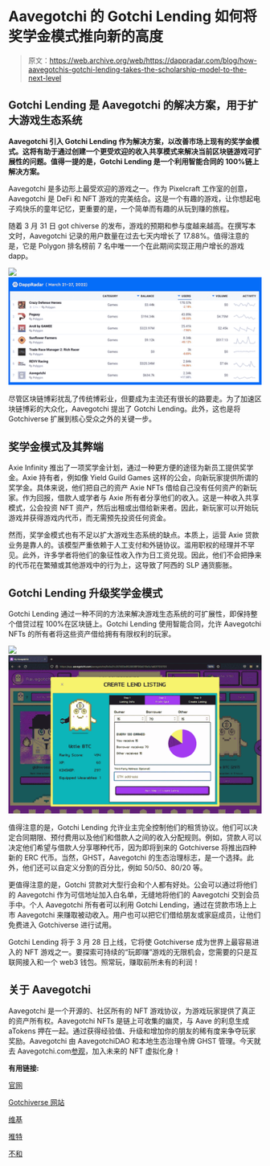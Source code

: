 # Aavegotchi 的 Gotchi Lending 如何将奖学金模式推向新的高度

> 原文：<https://web.archive.org/web/https://dappradar.com/blog/how-aavegotchis-gotchi-lending-takes-the-scholarship-model-to-the-next-level>

## Gotchi Lending 是 Aavegotchi 的解决方案，用于扩大游戏生态系统

**Aavegotchi 引入 Gotchi Lending 作为解决方案，以改善市场上现有的奖学金模式。这将有助于通过创建一个更受欢迎的收入共享模式来解决当前区块链游戏可扩展性的问题。值得一提的是，Gotchi Lending 是一个利用智能合同的 100%链上解决方案。**

Aavegotchi 是多边形上最受欢迎的游戏之一。作为 Pixelcraft 工作室的创意，Aavegotchi 是 DeFi 和 NFT 游戏的完美结合。这是一个有趣的游戏，让你想起电子鸡快乐的童年记忆，更重要的是，一个简单而有趣的从玩到赚的旅程。

随着 3 月 31 日 got chiverse 的发布，游戏的预期和参与度越来越高。在撰写本文时，Aavegotchi 记录的用户数量在过去七天内增长了 17.88%。值得注意的是，它是 Polygon 排名榜前 7 名中唯一一个在此期间实现正用户增长的游戏 dapp。

![](img/53d2405a46cd3aa19c9ff67d12fc81ab.png)![](img/205c49394be00555b92fa202260d2b69.png)

尽管区块链博彩扰乱了传统博彩业，但要成为主流还有很长的路要走。为了加速区块链博彩的大众化，Aavegotchi 提出了 Gotchi Lending。此外，这也是将 Gotchiverse 扩展到核心受众之外的关键一步。

## 奖学金模式及其弊端

Axie Infinity 推出了一项奖学金计划，通过一种更方便的途径为新员工提供奖学金。Axie 持有者，例如像 Yield Guild Games 这样的公会，向新玩家提供所谓的奖学金。具体来说，他们把自己的资产 Axie NFTs 借给自己没有任何资产的新玩家。作为回报，借款人或学者与 Axie 所有者分享他们的收入。这是一种收入共享模式，公会投资 NFT 资产，然后出租或出借给新来者。因此，新玩家可以开始玩游戏并获得游戏内代币，而无需预先投资任何资金。

然而，奖学金模式也有不足以扩大游戏生态系统的缺点。本质上，运营 Axie 贷款业务是靠人的。该模型严重依赖于人工支付和外链协议。滥用职权的经理并不罕见。此外，许多学者将他们的象征性收入作为日工资兑现。因此，他们不会把挣来的代币花在繁殖或其他游戏中的行为上，这导致了阿西的 SLP 通货膨胀。

## Gotchi Lending 升级奖学金模式

Gotchi Lending 通过一种不同的方法来解决游戏生态系统的可扩展性，即保持整个借贷过程 100%在区块链上。Gotchi Lending 使用智能合同，允许 Aavegotchi NFTs 的所有者将这些资产借给拥有有限权利的玩家。

![](img/f93008e9c0d9db86d4c05dd9f4af7319.png)![aavegotchi gotchi lending](img/a76b10dc841ddfc1f591913af1dc52d2.png)

值得注意的是，Gotchi Lending 允许业主完全控制他们的租赁协议。他们可以决定合同期限、预付费用以及他们和借款人之间的收入分配规则。例如，贷款人可以决定他们希望与借款人分享哪种代币，因为即将到来的 Gotchiverse 将推出四种新的 ERC 代币。当然，GHST，Aavegotchi 的生态治理标志，是一个选择。此外，他们还可以自定义分割的百分比，例如 50/50、80/20 等。

更值得注意的是，Gotchi 贷款对大型行会和个人都有好处。公会可以通过将他们的 Aavegotchi 作为可信地址加入白名单，无缝地将他们的 Aavegotchi 交到会员手中。个人 Aavegotchi 所有者可以利用 Gotchi Lending，通过在贷款市场上上市 Aavegotchi 来赚取被动收入。用户也可以把它们借给朋友或家庭成员，让他们免费进入 Gotchiverse 进行试用。

Gotchi Lending 将于 3 月 28 日上线，它将使 Gotchiverse 成为世界上最容易进入的 NFT 游戏之一。要探索可持续的“玩即赚”游戏的无限机会，您需要的只是互联网接入和一个 web3 钱包。照常玩，赚取前所未有的利润！

## 关于 Aavegotchi

Aavegotchi 是一个开源的、社区所有的 NFT 游戏协议，为游戏玩家提供了真正的资产所有权。Aavegotchi NFTs 是链上可收集的幽灵，与 Aave 的利息生成 aTokens 押在一起。通过获得经验值、升级和增加你的朋友的稀有度来争夺玩家奖励。Aavegotchi 由 AavegotchiDAO 和本地生态治理令牌 GHST 管理。今天就去 Aavegotchi.com[参观](https://web.archive.org/web/20221130135338/https://aavegotchi.com/)，加入未来的 NFT 虚拟化身！

**有用链接:**

[官网](https://web.archive.org/web/20221130135338/https://aavegotchi.com/)

[Gotchiverse 网站](https://web.archive.org/web/20221130135338/https://gotchiverse.io/)

[维基](https://web.archive.org/web/20221130135338/https://wiki.aavegotchi.com/)

[推特](https://web.archive.org/web/20221130135338/https://twitter.com/aavegotchi)

[不和](https://web.archive.org/web/20221130135338/http://discord.gg/aavegotchi)